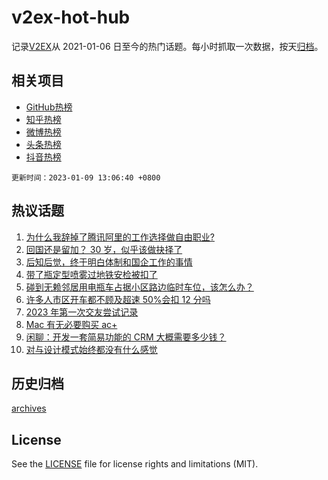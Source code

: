 # v2ex-hot-hub

 记录[V2EX](https://www.v2ex.com/)从 2021-01-06 日至今的热门话题。每小时抓取一次数据，按天[归档](archives)。
 
 ## 相关项目

- [GitHub热榜](https://github.com/snaildev/github-hot-hub)
- [知乎热榜](https://github.com/snaildev/zhihu-hot-hub)
- [微博热榜](https://github.com/snaildev/weibo-hot-hub)
- [头条热榜](https://github.com/snaildev/toutiao-hot-hub)
- [抖音热榜](https://github.com/snaildev/douyin-hot-hub)


 `更新时间：2023-01-09 13:06:40 +0800`

## 热议话题

1. [为什么我辞掉了腾讯阿里的工作选择做自由职业?](https://www.v2ex.com/t/907476)
1. [回国还是留加？ 30 岁，似乎该做抉择了](https://www.v2ex.com/t/907408)
1. [后知后觉，终于明白体制和国企工作的事情](https://www.v2ex.com/t/907388)
1. [带了瓶定型喷雾过地铁安检被扣了](https://www.v2ex.com/t/907496)
1. [碰到无赖邻居用电瓶车占据小区路边临时车位，该怎么办？](https://www.v2ex.com/t/907478)
1. [许多人市区开车都不顾及超速 50%会扣 12 分吗](https://www.v2ex.com/t/907498)
1. [2023 年第一次交友尝试记录](https://www.v2ex.com/t/907403)
1. [Mac 有无必要购买 ac+](https://www.v2ex.com/t/907392)
1. [闲聊：开发一套简易功能的 CRM 大概需要多少钱？](https://www.v2ex.com/t/907440)
1. [对与设计模式始终都没有什么感觉](https://www.v2ex.com/t/907356)

## 历史归档

[archives](archives)

## License

See the [LICENSE](LICENSE) file for license rights and limitations (MIT).

